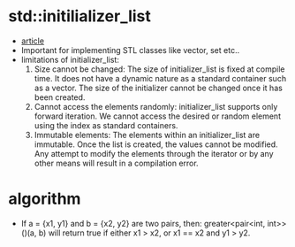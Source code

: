 # std::initilializer_list
- [article](https://www.geeksforgeeks.org/std-initializer_list-in-cpp-11/)
- Important for implementing STL classes like vector, set etc..
- limitations of initializer_list:
    1) Size cannot be changed: The size of initializer_list is fixed at compile time. It does not have a dynamic nature as a standard container such as a vector. The size of the initializer cannot be changed once it has been created.
    2) Cannot access the elements randomly: initializer_list supports only forward iteration. We cannot access the desired or random element using the index as standard containers.
    3) Immutable elements: The elements within an initializer_list are immutable. Once the list is created, the values cannot be modified. Any attempt to modify the elements through the iterator or by any other means will result in a compilation error.

# algorithm 
- If a = {x1, y1} and b = {x2, y2} are two pairs, then: greater<pair<int, int>>()(a, b) will return true if either x1 > x2, or x1 == x2 and y1 > y2.